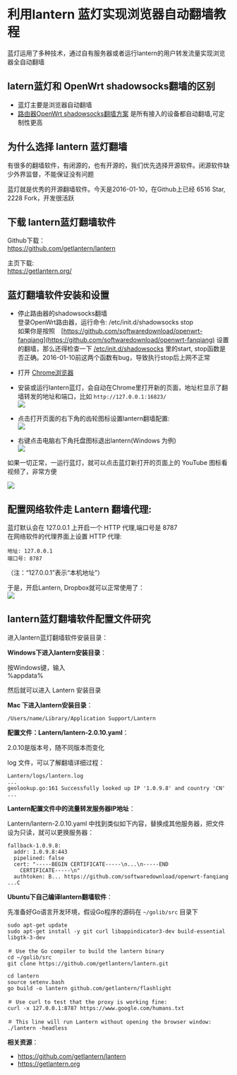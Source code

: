 利用lantern 蓝灯实现浏览器自动翻墙教程
================================

蓝灯运用了多种技术，通过自有服务器或者运行lantern的用户转发流量实现浏览器全自动翻墙

latern蓝灯和 OpenWrt shadowsocks翻墙的区别
--------

- 蓝灯主要是浏览器自动翻墙
- [路由器OpenWrt shadowsocks翻墙方案](https://github.com/softwaredownload/openwrt-fanqiang) 是所有接入的设备都自动翻墙,可定制性更高

为什么选择 lantern 蓝灯翻墙
--------

有很多的翻墙软件，有闭源的，也有开源的，我们优先选择开源软件。闭源软件缺少外界监督，不能保证没有问题

蓝灯就是优秀的开源翻墙软件。今天是2016-01-10，在Github上已经 6516 Star, 2228 Fork，开发很活跃

下载 lantern蓝灯翻墙软件
--------

Github下载：  
https://github.com/getlantern/lantern

主页下载:  
https://getlantern.org/

蓝灯翻墙软件安装和设置
--------

- 停止路由器的shadowsocks翻墙  
    登录OpenWrt路由器，运行命令:
        /etc/init.d/shadowsocks stop  
    如果你是按照　[https://github.com/softwaredownload/openwrt-fanqiang](https://github.com/softwaredownload/openwrt-fanqiang) 设置的翻墙，那么还得检查一下 [/etc/init.d/shadowsocks](https://github.com/softwaredownload/openwrt-fanqiang/blob/master/openwrt/default/etc/init.d/shadowsocks) 里的start, stop函数是否正确。2016-01-10前这两个函数有bug，导致执行stop后上网不正常

- 打开 [Chrome浏览器](https://www.google.com/chrome/browser/desktop/)

- 安装或运行lantern蓝灯，会自动在Chrome里打开新的页面，地址栏显示了翻墙转发的地址和端口，比如 `http://127.0.0.1:16823/`  
    ![](images/5.1.1.lantern-fanqiang-dizhi.png)

- 点击打开页面的右下角的齿轮图标设置lantern翻墙配置:  
    ![](images/5.1.2.lantern-fanqiang-peizhi.png)

- 右键点击电脑右下角托盘图标退出lantern(Windows 为例)  
    ![](images/5.1.3.lantern-fanqiang-tuichu.png)

如果一切正常，一运行蓝灯，就可以点击蓝灯新打开的页面上的 YouTube 图标看视频了，非常方便

![](images/5.1.4.lantern-fanqiang-full.png) 

配置网络软件走 Lantern 翻墙代理:
--------

蓝灯默认会在 127.0.0.1 上开启一个 HTTP 代理,端口号是 8787  
在网络软件的代理界面上设置 HTTP 代理:

    地址: 127.0.0.1
    端口号: 8787

（注：“127.0.0.1”表示“本机地址”）

于是，开启Lantern, Dropbox就可以正常使用了：  
![](images/5.1.5.lantern-fanqiang-dropbox.png)

lantern蓝灯翻墙软件配置文件研究
--------

进入lantern蓝灯翻墙软件安装目录：

**Windows下进入lantern安装目录**：

按Windows键，输入  
    %appdata%

然后就可以进入 Lantern 安装目录

**Mac 下进入lantern安装目录**：

    /Users/name/Library/Application Support/Lantern

**配置文件：Lantern/lantern-2.0.10.yaml**：

2.0.10是版本号，随不同版本而变化

log 文件，可以了解翻墙详细过程：

    Lantern/logs/lantern.log
    ...
    geolookup.go:161 Successfully looked up IP '1.0.9.8' and country 'CN'
    ...

**Lantern配置文件中的流量转发服务器IP地址**：

Lantern/lantern-2.0.10.yaml 中找到类似如下内容，替换成其他服务器，把文件设为只读，就可以更换服务器：

    fallback-1.0.9.8:
      addr: 1.0.9.8:443
      pipelined: false
      cert: "-----BEGIN CERTIFICATE-----\n...\n-----END
        CERTIFICATE-----\n"
      authtoken: B... https://github.com/softwaredownload/openwrt-fanqiang ...C

**Ubuntu下自己编译lantern翻墙软件**：

先准备好Go语言开发环境，假设Go程序的源码在 `~/golib/src` 目录下

    sudo apt-get update
    sudo apt-get install -y git curl libappindicator3-dev build-essential libgtk-3-dev

    ＃ Use the Go compiler to build the lantern binary
    cd ~/golib/src
    git clone https://github.com/getlantern/lantern.git

    cd lantern
    source setenv.bash
    go build -o lantern github.com/getlantern/flashlight

    ＃ Use curl to test that the proxy is working fine:
    curl -x 127.0.0.1:8787 https://www.google.com/humans.txt

    ＃ This line will run Lantern without opening the browser window:
    ./lantern -headless

**相关资源**：

- https://github.com/getlantern/lantern
- https://getlantern.org